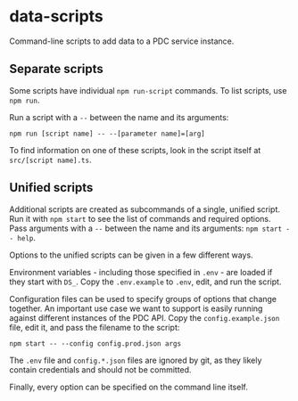 # data-scripts

Command-line scripts to add data to a PDC service instance.

## Separate scripts

Some scripts have individual `npm run-script` commands.
To list scripts, use `npm run`.

Run a script with a `--` between the name and its arguments:

`npm run [script name] -- --[parameter name]=[arg]`

To find information on one of these scripts,
look in the script itself at `src/[script name].ts`.

## Unified scripts

Additional scripts are created as subcommands of a single, unified script.
Run it with `npm start` to see the list of commands and required options.
Pass arguments with a `--` between the name and its arguments: `npm start -- help`.

Options to the unified scripts can be given in a few different ways.

Environment variables - including those specified in `.env` -
are loaded if they start with `DS_`.
Copy the `.env.example` to `.env`, edit, and run the script.

Configuration files can be used
to specify groups of options that change together.
An important use case we want to support is easily
running against different instances of the PDC API.
Copy the `config.example.json` file, edit it,
and pass the filename to the script:

```
npm start -- --config config.prod.json args
```

The `.env` file and `config.*.json` files are ignored by git,
as they likely contain credentials and should not be committed.

Finally, every option can be specified on the command line itself.
